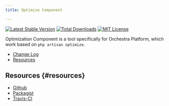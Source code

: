 ```yaml
---
title: Optimize Component

---
```


[![Latest Stable Version](https://img.shields.io/github/release/orchestral/optimize.svg?style=flat)](https://packagist.org/packages/orchestra/optimize)
[![Total Downloads](https://img.shields.io/packagist/dt/orchestra/optimize.svg?style=flat)](https://packagist.org/packages/orchestra/optimize)
[![MIT License](https://img.shields.io/packagist/l/orchestra/optimize.svg?style=flat)](https://packagist.org/packages/orchestra/optimize)

Optimization Component is a tool specifically for Orchestra Platform, which work based on `php artisan optimize`.

* [Change Log]({doc-url}/components/optimize/changes#v3-0)
* [Resources](#resources)

## Resources {#resources}

* [Github](https://github.com/orchestral/optimize)
* [Packagist](https://packagist.org/packages/orchestra/optimize)
* [Travis-CI](https://travis-ci.org/orchestral/optimize)
